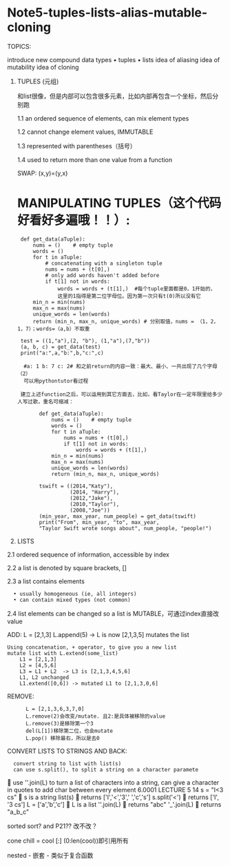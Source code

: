 # Note5-tuples-lists-alias-mutable-cloning

TOPICS:

  introduce new compound data types
    • tuples
    • lists
  idea of aliasing
  idea of mutability
  idea of cloning

1. TUPLES (元组) 

   和list很像，但是内部可以包含很多元素，比如内部再包含一个坐标，然后分别跑

    1.1 an ordered sequence of elements, can mix element types
  
    1.2 cannot change element values, IMMUTABLE
  
    1.3 represented with parentheses（括号）
  
    1.4 used to return more than one value from a function
  
   SWAP: (x,y)=(y,x)
   
   # MANIPULATING TUPLES（这个代码好看好多遍哦！！）:
   
        def get_data(aTuple):
            nums = ()    # empty tuple
            words = ()
            for t in aTuple:
                # concatenating with a singleton tuple
                nums = nums + (t[0],)
                # only add words haven't added before
                if t[1] not in words:
                    words = words + (t[1],)  #每个tuple里面都是0，1开始的，
                    这里的1指得是第二位字母位。因为第一次只有t(0)所以没有它
            min_n = min(nums)
            max_n = max(nums)
            unique_words = len(words)
            return (min_n, max_n, unique_words) # 分别取值，nums = （1，2，1，7）；words=（a,b）不取重

        test = ((1,"a"),(2, "b"), (1,"a"),(7,"b"))
        (a, b, c) = get_data(test)
        print("a:",a,"b:",b,"c:",c)

         #a: 1 b: 7 c: 2# 和之前return的内容一致：最大、最小、一共出现了几个字母（2）
         可以用pythontutor看过程

        建立上述function之后，可以运用到其它方面去，比如，看Taylor在一定年限里给多少人写过歌，重名可缩减：
        
              def get_data(aTuple):
                  nums = ()    # empty tuple
                  words = ()
                  for t in aTuple:
                      nums = nums + (t[0],)
                      if t[1] not in words:
                          words = words + (t[1],)
                  min_n = min(nums)
                  max_n = max(nums)
                  unique_words = len(words)
                  return (min_n, max_n, unique_words)

              tswift = ((2014,"Katy"),
                        (2014, "Harry"),
                        (2012,"Jake"),
                        (2010,"Taylor"),
                        (2008,"Joe"))
              (min_year, max_year, num_people) = get_data(tswift)
              print("From", min_year, "to", max_year,  
              "Taylor Swift wrote songs about", num_people, "people!")

2. LISTS

  2.1 ordered sequence of information, accessible by index
  
  2.2 a list is denoted by square brackets, []
  
  2.3 a list contains elements
  
      • usually homogeneous (ie, all integers)
      • can contain mixed types (not common)
  
  2.4 list elements can be changed so a list is MUTABLE，可通过index直接改value
  
  ADD: 
    L = [2,1,3]
    L.append(5) -> L is now [2,1,3,5]
    mutates the list
  
    Using concatenation, + operator, to give you a new list
    mutate list with L.extend(some_list)
        L1 = [2,1,3]
        L2 = [4,5,6]
        L3 = L1 + L2  -> L3 is [2,1,3,4,5,6]
        L1, L2 unchanged
        L1.extend([0,6]) -> mutated L1 to [2,1,3,0,6] 
  
  
   REMOVE:
   
          L = [2,1,3,6,3,7,0]          
          L.remove(2)会改变/mutate. 且2:是具体被移除的value          
          L.remove(3)是移除第一个3          
          del(L[1])移除第二位，也会mutate          
          L.pop() 移除最右，所以是去0
      
      
   CONVERT LISTS TO STRINGS AND BACK:
     
      convert string to list with list(s)
      can use s.split(), to split a string on a character paramete
 use ''.join(L) to turn a list of characters into a string, can
give a character in quotes to add char between every element
6.0001 LECTURE 5 14
s = "I<3 cs"  s is a string
list(s)  returns ['I','<','3',' ','c','s']
s.split('<')  returns ['I', '3 cs']
L = ['a','b','c']  L is a list
''.join(L)  returns "abc"
'_'.join(L)  returns "a_b_c"
   
   sorted sort? and P21?? 改不改？
   
   cone
   chill = cool [:] (0:len(cool))即引用所有
   
   nested - 嵌套 - 类似于复合函数
   
   
   
   
   
